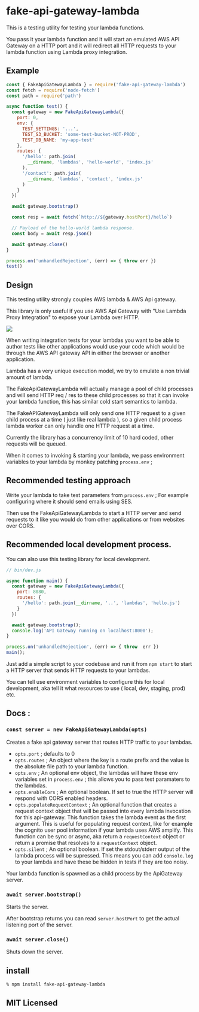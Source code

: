 # fake-api-gateway-lambda

This is a testing utility for testing your lambda functions.

You pass it your lambda function and it will start an emulated
AWS API Gateway on a HTTP port and it will redirect all HTTP
requests to your lambda function using Lambda proxy integration.

## Example

```js
const { FakeApiGatewayLambda } = require('fake-api-gateway-lambda')
const fetch = require('node-fetch')
const path = require('path')

async function test() {
  const gateway = new FakeApiGatewayLambda({
    port: 0,
    env: {
      TEST_SETTINGS: '...',
      TEST_S3_BUCKET: 'some-test-bucket-NOT-PROD',
      TEST_DB_NAME: 'my-app-test'
    },
    routes: {
      '/hello': path.join(
        __dirname, 'lambdas', 'hello-world', 'index.js'
      ),
      '/contact': path.join(
        __dirname, 'lambdas', 'contact', 'index.js'
      )
    }
  })

  await gateway.bootstrap()

  const resp = await fetch(`http://${gateway.hostPort}/hello`)

  // Payload of the hello-world lambda response.
  const body = await resp.json()

  await gateway.close()
}

process.on('unhandledRejection', (err) => { throw err })
test()
```

## Design

This testing utility strongly couples AWS lambda & AWS Api gateway.

This library is only useful if you use AWS Api Gateway with
"Use Lambda Proxy Integration" to expose your Lambda over HTTP.

![](lambda.png)

When writing integration tests for your lambdas you want to be able
to author tests like other applications would use your code which
would be through the AWS API gateway API in either the browser
or another application.

Lambda has a very unique execution model, we try to emulate a non
trivial amount of lambda.

The FakeApiGatewayLambda will actually manage a pool of child
processes and will send HTTP req / res to these child processes
so that it can invoke your lambda function, this has similar cold
start semantics to lambda.

The FakeAPIGatewayLambda will only send one HTTP request to a given
child process at a time ( just like real lambda ), so a given child
process lambda worker can only handle one HTTP request at a time.

Currently the library has a concurrency limit of 10 hard coded, other
requests will be queued.

When it comes to invoking & starting your lambda, we pass environment
variables to your lambda by monkey patching `process.env` ;

## Recommended testing approach

Write your lambda to take test parameters from `process.env` ;
For example configuring where it should send emails using SES.

Then use the FakeApiGatewayLambda to start a HTTP server and send
requests to it like you would do from other applications or from
websites over CORS.

## Recommended local development process.

You can also use this testing library for local development.

```js
// bin/dev.js

async function main() {
  const gateway = new FakeApiGatewayLambda({
    port: 8080,
    routes: {
      '/hello': path.join(__dirname, '..', 'lambdas', 'hello.js')
    }
  })

  await gateway.bootstrap();
  console.log('API Gateway running on localhost:8000');
}

process.on('unhandledRejection', (err) => { throw  err })
main();
```

Just add a simple script to your codebase and run it from `npm start`
to start a HTTP server that sends HTTP requests to your lambdas.

You can tell use environment variables to configure this for
local development, aka tell it what resources to use
( local, dev, staging, prod) etc.

## Docs :

### `const server = new FakeApiGatewayLambda(opts)`

Creates a fake api gateway server that routes HTTP traffic
to your lambdas.

 - `opts.port` ; defaults to 0
 - `opts.routes` ; An object where the key is a route prefix and
  the value is the absolute file path to your lambda function.
 - `opts.env` ; An optional env object, the lambdas will have these
  env variables set in `process.env` ; this allows you to pass test
  paramaters to the lambdas.
 - `opts.enableCors` ; An optional boolean. If set to true the HTTP
  server will respond with CORS enabled headers.
 - `opts.populateRequextContext` ; An optional function that creates
  a request context object that will be passed into every lambda
  invocation for this api-gateway. This function takes the lambda
  event as the first argument. This is useful for populating
  request context, like for example the cognito user pool information
  if your lambda uses AWS amplify. This function can be sync or
  async, aka return a `requestContext` object or return a promise
  that resolves to a `requestContext` object.
 - `opts.silent` ; An optional boolean. If set the stdout/stderr
  output of the lambda process will be supressed. This means you
  can add `console.log` to your lambda and have these be hidden
  in tests if they are too noisy.

Your lambda function is spawned as a child process by the ApiGateway
server.

### `await server.bootstrap()`

Starts the server.

After bootstrap returns you can read `server.hostPort` to get the
actual listening port of the server.

### `await server.close()`

Shuts down the server.

## install

```
% npm install fake-api-gateway-lambda
```

## MIT Licensed

